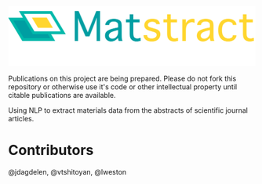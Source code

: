 ![Matstract logo](docs/matstract_with_text.png)

Publications on this project are being prepared. Please do not fork this repository or otherwise use it's code or other intellectual property until citable publications are available. 

Using NLP to extract materials data from the abstracts of scientific journal articles.

# Contributors

@jdagdelen, @vtshitoyan, @lweston
